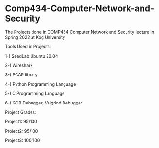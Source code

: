 # Comp434-Computer-Network-and-Security
The Projects done in COMP434 Computer Network and Security lecture in Spring 2022 at Koç University

Tools Used in Projects:

1-) SeedLab Ubuntu 20.04

2-) Wireshark

3-) PCAP library

4-) Python Programming Language

5-) C Programming Language

6-) GDB Debugger, Valgrind Debugger

Project Grades:

Project1: 95/100

Project2: 95/100

Project3: 100/100
